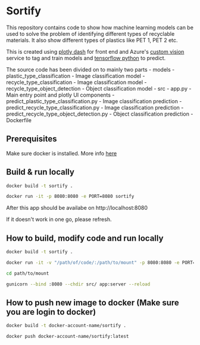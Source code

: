 # Sortify
This repository contains code to show how machine learning models can be used to solve the problem of identifying different types of 
recyclable materials. It also show different types of plastics like PET 1, PET 2 etc.

This is created using [plotly dash](https://github.com/plotly/dash) for front end and Azure's [custom vision](https://www.customvision.ai/) service to tag and train models and [tensorflow python](https://www.tensorflow.org/learn) to predict.

The source code has been divided on to mainly two parts
    - models
        - plastic_type_classification - Image classification model
        - recycle_type_classification - Image classification model
        - recycle_type_object_detection - Object classification model
    - src
        - app.py - Main entry point and plotly UI components
        - predict_plastic_type_classification.py - Image classification prediction
        - predict_recycle_type_classification.py - Image classification prediction
        - predict_recycle_type_object_detection.py - Object classification prediction
    - Dockerfile

## Prerequisites 

Make sure docker is installed. More info [here](https://docs.docker.com/engine/install/) 

## Build & run locally

```bash
docker build -t sortify .

docker run -it -p 8080:8080 -e PORT=8080 sortify

```

After this app should be availabe on http://localhost:8080

If it doesn't work in one go, please refresh.

## How to build, modify code and run locally

```bash
docker build -t sortify .

docker run -it -v "/path/of/code/:/path/to/mount" -p 8080:8080 -e PORT=8080 sortify bash

cd path/to/mount

gunicorn --bind :8080 --chdir src/ app:server --reload

```

## How to push new image to docker (Make sure you are login to docker)

```bash
docker build -t docker-account-name/sortify .

docker push docker-account-name/sortify:latest

```
